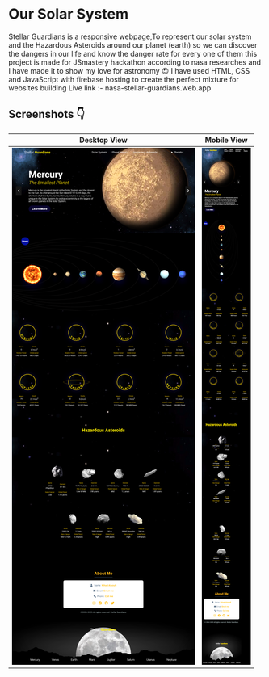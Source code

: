 # Our Solar System

 Stellar Guardians is a responsive webpage,To represent our solar system and the Hazardous Asteroids around our planet (earth) so we can discover the dangers in our life and know the danger rate for every one of them this project is made for JSmastery hackathon according to nasa researches and I have made it to show my love for astronomy :heart_eyes: I have used HTML, CSS and JavaScript with firebase hosting to create the perfect mixture for websites building 
 Live link :- nasa-stellar-guardians.web.app

## Screenshots :point_down:
 Desktop View | Mobile View
 ------------ | ------------- 
<img src="images/desktop view.png"/>  | <img src="images/mobile view.png"/> 


